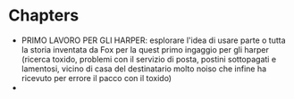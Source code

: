 # Chapters

* PRIMO LAVORO PER GLI HARPER: esplorare l'idea di usare parte o tutta la storia inventata da Fox per la quest primo ingaggio per gli harper (ricerca toxido, problemi con il servizio di posta, postini sottopagati e lamentosi, vicino di casa del destinatario molto noiso che infine ha ricevuto per errore il pacco con il toxido)
* ​
